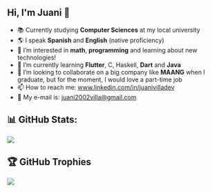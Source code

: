
## Hi, I'm Juani 👋 
- 📚 Currently studying **Computer Sciences** at my local university
- 🌎 I speak **Spanish** and **English** (native proficiency)
- 👀 I’m interested in **math**, **programming** and learning about new technologies!
- 🌱 I’m currently learning **Flutter**, C, Haskell, **Dart** and **Java**
- 🏬 I’m looking to collaborate on a big company like **MAANG** when I graduate, but for the moment, I would love a part-time job
- 📫 How to reach me: www.linkedin.com/in/juanivilladev
- 📨 My e-mail is: juani2002villa@gmail.com

## 📊 GitHub Stats:
![](https://github-readme-stats.vercel.app/api?username=JuaniVilla02&theme=tokyonight&hide_border=false&include_all_commits=false&count_private=false)

## 🏆 GitHub Trophies
![](https://github-profile-trophy.vercel.app/?username=JuaniVilla02&theme=radical&no-frame=true&no-bg=false&margin-w=4)
